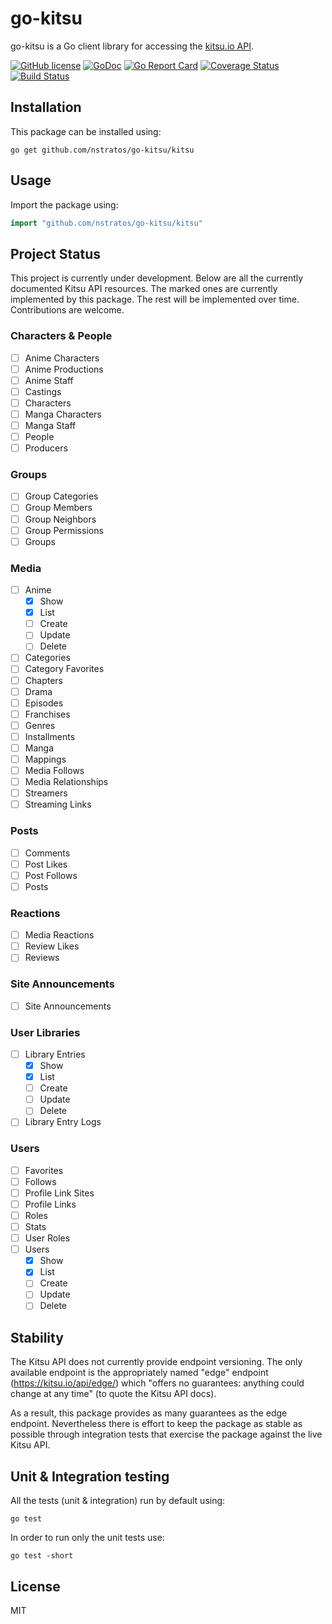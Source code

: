 # go-kitsu

go-kitsu is a Go client library for accessing the [kitsu.io API](http://docs.kitsu.apiary.io).

[![GitHub license](https://img.shields.io/badge/license-MIT-blue.svg)](LICENSE)
[![GoDoc](https://godoc.org/github.com/nstratos/go-kitsu/kitsu?status.svg)](https://godoc.org/github.com/nstratos/go-kitsu/kitsu)
[![Go Report Card](https://goreportcard.com/badge/github.com/nstratos/go-kitsu)](https://goreportcard.com/report/github.com/nstratos/go-kitsu)
[![Coverage Status](https://coveralls.io/repos/github/nstratos/go-kitsu/badge.svg)](https://coveralls.io/github/nstratos/go-kitsu)
[![Build Status](https://travis-ci.org/nstratos/go-kitsu.svg?branch=master)](https://travis-ci.org/nstratos/go-kitsu)

## Installation

This package can be installed using:

	go get github.com/nstratos/go-kitsu/kitsu

## Usage

Import the package using:

```go
import "github.com/nstratos/go-kitsu/kitsu"
```


## Project Status

This project is currently under development. Below are all the currently
documented Kitsu API resources. The marked ones are currently implemented by
this package. The rest will be implemented over time. Contributions are
welcome.

### Characters & People

- [ ] Anime Characters
- [ ] Anime Productions
- [ ] Anime Staff
- [ ] Castings
- [ ] Characters
- [ ] Manga Characters
- [ ] Manga Staff
- [ ] People
- [ ] Producers

### Groups

- [ ] Group Categories
- [ ] Group Members
- [ ] Group Neighbors
- [ ] Group Permissions
- [ ] Groups

### Media

- [ ] Anime
  - [x] Show
  - [x] List
  - [ ] Create
  - [ ] Update
  - [ ] Delete
- [ ] Categories
- [ ] Category Favorites
- [ ] Chapters
- [ ] Drama
- [ ] Episodes
- [ ] Franchises
- [ ] Genres
- [ ] Installments
- [ ] Manga
- [ ] Mappings
- [ ] Media Follows
- [ ] Media Relationships
- [ ] Streamers
- [ ] Streaming Links

### Posts
- [ ] Comments
- [ ] Post Likes
- [ ] Post Follows
- [ ] Posts

### Reactions
- [ ] Media Reactions
- [ ] Review Likes
- [ ] Reviews

### Site Announcements
- [ ] Site Announcements

### User Libraries
- [ ] Library Entries
  - [x] Show
  - [x] List
  - [ ] Create
  - [ ] Update
  - [ ] Delete
- [ ] Library Entry Logs

### Users
- [ ] Favorites
- [ ] Follows
- [ ] Profile Link Sites
- [ ] Profile Links
- [ ] Roles
- [ ] Stats
- [ ] User Roles
- [ ] Users
  - [x] Show
  - [x] List
  - [ ] Create
  - [ ] Update
  - [ ] Delete

## Stability

The Kitsu API does not currently provide endpoint versioning. The only
available endpoint is the appropriately named "edge" endpoint
(https://kitsu.io/api/edge/) which "offers no guarantees: anything could change
at any time" (to quote the Kitsu API docs).

As a result, this package provides as many guarantees as the edge endpoint.
Nevertheless there is effort to keep the package as stable as possible through
integration tests that exercise the package against the live Kitsu API.

## Unit & Integration testing

All the tests (unit & integration) run by default using:

    go test

In order to run only the unit tests use:

    go test -short

## License

MIT
